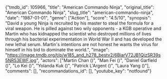 {"tmdb_id": 105966, "title": "American Commando Ninja", "original_title": "American Commando Ninja", "slug_title": "american-commando-ninja", "date": "1987-01-01", "genre": ["Action"], "score": "4.5/10", "synopsis": "David a young Ninja is recruited by his master to steal the formula for a viral weapon. He is pilled against two wily opponents - a KGB operative and Martin who has kidnapped the scientist who destroyed millions of lives through his bacterial experimentation in World War II and has developed the new lethal serum. Martin's intentions are not honest he wants the virus for himself in his bid to dominate the world.", "image": "https://image.tmdb.org/t/p/w185_and_h278_bestv2/6BiarV72JB1QjzSR39s5NR53EWF.jpg", "actors": ["Martin Chan ()", "Man Fei ()", "Daniel Garfield ()", "Lo Kei ()", "Yolanda Kuk ()", "Patrick L'Argent ()", "Laura Yang ()"], "comments": [], "recommandations_id": [], "youtube_key": "notfound"}